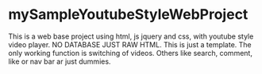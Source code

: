 # mySampleYoutubeStyleWebProject
This is a web base project using html, js jquery and css, with youtube style video player. NO DATABASE JUST RAW HTML.
This is just a template. 
The only working function is switching of videos. 
Others like search, comment, like or nav bar ar just dummies.

